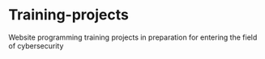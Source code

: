 # Training-projects
Website programming training projects in preparation for entering the field of cybersecurity
